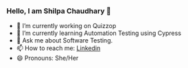 ### Hello, I am Shilpa Chaudhary 👋

- 🔭 I’m currently working on Quizzop
- 🌱 I’m currently learning Automation Testing using Cypress
- 💬 Ask me about Software Testing.
- 📫 How to reach me: [Linkedin](https://www.linkedin.com/in/shilpa-chaudhary-408537152/)
- 😄 Pronouns: She/Her
<!-- <script src="https://platform.linkedin.com/badges/js/profile.js" async defer type="text/javascript"></script> -->
<!-- <div class="badge-base LI-profile-badge" data-locale="en_US" data-size="medium" data-theme="dark" data-type="HORIZONTAL" data-vanity="shilpa-chaudhary-408537152" data-version="v1"><a class="badge-base__link LI-simple-link" href="https://in.linkedin.com/in/shilpa-chaudhary-408537152?trk=profile-badge">Shilpa Chaudhary</a></div> -->
<!-- <img src="https://github-readme-stats.vercel.app/api?username=shilpa94chaudhary&&show_icons=true&title_color=ffffff&icon_color=bb2acf&text_color=daf7dc&bg_color=151515"> -->
